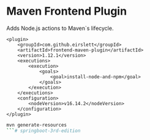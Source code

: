 # Maven Frontend Plugin

Adds Node.js actions to Maven`s lifecycle.

```
<plugin>
	<groupId>com.github.eirslett</groupId>
	<artifactId>frontend-maven-plugin</artifactId>
	<version>1.12.1</version>
	<executions>
		<execution>
			<goals>
				<goal>install-node-and-npm</goal>
			</goals>
		</execution>
	</executions>
	<configuration>
		<nodeVersion>v16.14.2</nodeVersion>
	</configuration>
</plugin>
```

```bash
mvn generate-resources
```# springboot-3rd-edition
